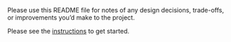 Please use this README file for notes of any design decisions, trade-offs, or improvements you’d make to the project.

Please see the [instructions](INSTRUCTIONS.md) to get started.

